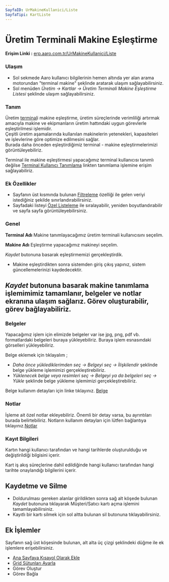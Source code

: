 ```yaml
---
SayfaID: UrMakineKullanici/Liste
SayfaTipi: KartListe
---
```


# Üretim Terminali Makine Eşleştirme

**Erişim Linki :** [erp.aaro.com.tr/UrMakineKullanici/Liste](erp.aaro.com.tr/UrMakineKullanici/Liste)

### Ulaşım

- Sol sekmede Aaro kullanıcı bilgilerinin hemen altında yer alan arama motorundan "terminal makine" şeklinde aratarak ulaşım sağlayabilirsiniz.
- Sol menüden *Üretim -> Kartlar -> Üretim Terminali Makine Eşleştirme Listesi* şeklinde ulaşım sağlayabilirsiniz.

### Tanım

Üretim [terminal](../Uretim/Terminal.md)i makine eşleştirme, üretim süreçlerinde verimliliği artırmak amacıyla makine ve ekipmanların üretim hattındaki uygun görevlerle eşleştirilmesi işlemidir.   
Çeşitli üretim aşamalarında kullanılan makinelerin yetenekleri, kapasiteleri ve işlevlerine göre optimize edilmesini sağlar.  
Burada daha önceden eşleştirdiğimiz terminal - makine eşleştirmelerimizi görüntüleyebiliriz.

Terminal ile makine eşleştirmesi yapacağımız terminal kullanıcısı tanımlı değilse [Terminal Kullanıcı Tanımlama](../Uretim/Terminal.md) linkten tanımlama işlemine erişim sağlayabiliriz.

### Ek Özellikler 

- Sayfanın üst kısmında bulunan [Filtreleme](../TemelOzellikler/SayfaKisitlari.md) özelliği ile gelen veriyi istediğiniz şekilde sınırlandırabilirsiniz.
- Sayfadaki listeyi [Özel Listeleme](../TemelOzellikler/ListeNesnesi.md) ile sıralayabilir, yeniden boyutlandırabilir ve sayfa sayfa görüntüleyebilirsiniz.

### Genel 

**Terminal Adı** Makine tanımlayacağımız üretim terminali kullanıcısını seçelim.

**Makine Adı** Eşleştirme yapacağımız makineyi seçelim.

*Kaydet* butonuna basarak eşleştirmemizi gerçekleştirdik.

- Makine eşleştirdikten sonra sistemden giriş çıkış yapınız, sistem güncellemelerinizi kaydedecektir.

## *Kaydet* butonuna basarak makine tanımlama işlemimimiz tamamlanır, belgeler ve notlar ekranına ulaşım sağlarız. Görev oluşturabilir, görev bağlayabiliriz.

### Belgeler

Yapacağımız işlem için elimizde belgeler var ise jpg, png, pdf vb. formatlardaki belgeleri buraya yükleyebiliriz.
Buraya işlem esnasındaki görselleri yükleyebiliriz.

Belge eklemek için tıklayalım ;

- *Daha önce yüklediklerimden seç -> Belgeyi seç
-> İlişkilendir* şeklinde belge yükleme işlemimizi gerçekleştirebiliriz.
- *Yüklenecek belge veya resimleri seç -> Belgeyi ya da belgeleri seç -> Yükle* şeklinde belge yükleme işlemimizi gerçekleştirebiliriz.

Belge kullanım detayları için linke tıklayınız. [Belge](../TemelOzellikler/Belgeler.md)

### Notlar 

İşleme ait özel notlar ekleyebiliriz. Önemli bir detay varsa, bu ayrıntıları burada belirtebiliriz. Notların kullanım detayları için lütfen bağlantıya tıklayınız.[Notlar](../TemelOzellikler/Notlar.md)

### Kayıt Bilgileri

Kartın hangi kullanıcı tarafından ve hangi tarihlerde oluşturulduğu ve değiştirildiği bilgisini içerir.

Kart iş akış süreçlerine dahil edildiğinde hangi kullanıcı tarafından hangi tarihte onaylandığı bilgilerini içerir. 

## Kaydetme ve Silme

- Doldurulması gereken alanlar girildikten sonra sağ alt köşede bulunan *Kaydet* butonuna tıklayarak Müşteri/Satıcı kartı açma işlemini tamamlayabilirsiniz.
- Kayıtlı bir kartı silmek için sol altta bulunan sil butonuna tıklayabilirsiniz.

## Ek İşlemler

 Sayfanın sağ üst köşesinde bulunan, alt alta üç çizgi şeklindeki düğme ile ek işlemlere erişebilirsiniz.








- [Ana Sayfaya Kısayol Olarak Ekle](../TemelOzellikler/KisaYollaraEkleme.md)
- [Grid Sütunları Ayarla](../TemelOzellikler/GridSutunAyarlari.md)
- Görev Oluştur
- Görev Bağla